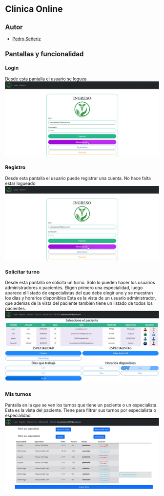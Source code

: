 
# Clinica Online




## Autor

- [Pedro Señeriz](https://www.github.com/PedroS2001)

## Pantallas y funcionalidad

### Login
Desde esta pantalla el usuario se loguea
![App Screenshot](https://github.com/PedroS2001/Clinica-online/blob/master/src/archivosReadme/loginSinRegistrar.png)

### Registro
Desde esta pantalla el usuario puede registrar una cuenta. No hace falta estar logueado
![App Screenshot](https://github.com/PedroS2001/Clinica-online/blob/master/src/archivosReadme/loginSinRegistrar.png)

### Solicitar turno
Desde esta pantalla se solicita un turno. Solo lo pueden hacer los usuarios administradores o pacientes.
Eligen primero una especialidad, luego aparece el listado de especialistas del que debe elegir uno y se muestran los dias y horarios disponibles
Esta es la vista de un usuario administrador, que ademas de la vista del paciente tambien tiene un listado de todos los pacientes.
![App Screenshot](https://github.com/PedroS2001/Clinica-online/blob/master/src/archivosReadme/solicitarTurnoAdministrador.png)
 
### Mis turnos
Pantalla en la que se ven los turnos que tiene un paciente o un especialista. Esta es la vista del paciente.
Tiene para filtrar sus turnos por especialista o especialidad
![App Screenshot](https://github.com/PedroS2001/Clinica-online/blob/master/src/archivosReadme/misTurnosPaciente.png)
